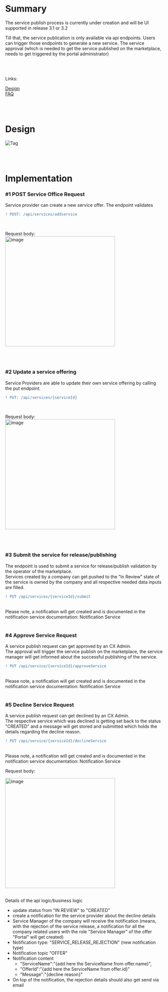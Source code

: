 # Summary

The service publish process is currently under creation and will be UI supported in release 3.1 or 3.2

Till that, the service publication is only available via api endpoints. Users can trigger those endpoints to generate a new service. The service approval (which is needed to get the service published on the marketplace, needs to get triggered by the portal administrator)

<br>
<br>

Links:  

[Design](/docs/Service(s)/Release-Process/Design.md)  
[FAQ](/docs/Service(s)/Subscription/FAQ.md)

<br>
<br>

# Design

![Tag](https://img.shields.io/static/v1?label=&message=ImplementationOngoing&color=yellow&style=flat)

<br>
<br>

# Implementation

### #1 POST Service Office Request

Service provider can create a new service offer. The endpoint validates
<br>

```diff
! POST: /api/services/addservice
```

<br>

Request body:
<br>
<img width="350" alt="image" src="https://user-images.githubusercontent.com/94133633/211117569-30b3192d-fe4f-4ef1-ac0d-254d838bb73a.png">

<br>
<br>

### #2 Update a service offering

Service Providers are able to update their own service offering by calling the put endpoint.
<br>

```diff
! PUT: /api/services/{serviceId}
```

<br>

Request body:
<br>
<img width="350" alt="image" src="https://user-images.githubusercontent.com/94133633/211117745-0c346160-3e83-49f3-ba55-e2c0ed429bc0.png">

<br>
<br>

### #3 Submit the service for release/publishing

The endpoint is used to submit a service for release/publish validation by the operator of the marketplace.  
Services created by a company can get pushed to the "In Review" state of the service is owned by the company and all respective needed data inputs are filled.
<br>

```diff
! PUT /api/services/{serviceId}/submit
```

<br>
Please note, a notification will get created and is documented in the notification service documentation: Notification Service

<br>
<br>

### #4 Approve Service Request

A service publish request can get approved by an CX Admin.  
The approval will trigger the service publish on the marketplace, the service manager will get informed about the successful publishing of the service.
<br>

```diff
! PUT /api/service/{serviceId}/approveService
```

<br>
Please note, a notification will get created and is documented in the notification service documentation: Notification Service

<br>
<br>

### #5 Decline Service Request
A service publish request can get declined by an CX Admin.  
The respective service which was declined is getting set back to the status "CREATED" and a message will get stored and submitted which holds the details regarding the decline reason.
<br>

```diff
! PUT /api/service/{serviceId}/declineService
```

<br>
Please note, a notification will get created and is documented in the notification service documentation: Notification Service

<br>

Request body:

<img width="350" alt="image" src="https://user-images.githubusercontent.com/94133633/211117939-f1e6620c-9dfc-4434-9db9-29ca9c577d18.png">

<br>
<br>

Details of the api logic/business logic

* update status from "IN REVIEW" to "CREATED"
* create a notification for the service provider about the decline details
* Service Manager of the company will receive the notification (means, with the rejection of the service release, a notification for all the company related users with the role "Service Manager" of the offer "Portal" will get created)
* Notification type: "SERVICE_RELEASE_REJECTION" (new notification type)
* Notification topic "OFFER"
* Notification content
  * "ServiceName":"{add here the ServiceName from offer.name}",
  * "OfferId":"{add here the ServiceName from offer.id}"
  * "Message":"{decline reason}"
* On top of the notification, the rejection details should also get send via email

<br>
<br>
